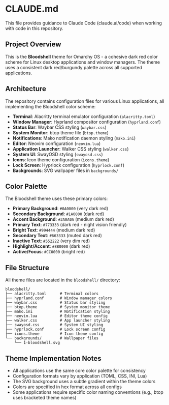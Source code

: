 # CLAUDE.md

This file provides guidance to Claude Code (claude.ai/code) when working with code in this repository.

## Project Overview

This is the **Bloodshell** theme for Omarchy OS - a cohesive dark red color scheme for Linux desktop applications and window managers. The theme uses a consistent dark red/burgundy palette across all supported applications.

## Architecture

The repository contains configuration files for various Linux applications, all implementing the Bloodshell color scheme:

- **Terminal**: Alacritty terminal emulator configuration (`alacritty.toml`)
- **Window Manager**: Hyprland compositor configuration (`hyprland.conf`)
- **Status Bar**: Waybar CSS styling (`waybar.css`)
- **System Monitor**: btop theme file (`btop.theme`)
- **Notifications**: Mako notification daemon styling (`mako.ini`)
- **Editor**: Neovim configuration (`neovim.lua`)
- **Application Launcher**: Walker CSS styling (`walker.css`)
- **System UI**: SwayOSD styling (`swayosd.css`)
- **Icons**: Icon theme configuration (`icons.theme`)
- **Lock Screen**: Hyprlock configuration (`hyprlock.conf`)
- **Backgrounds**: SVG wallpaper files in `backgrounds/`

## Color Palette

The Bloodshell theme uses these primary colors:
- **Primary Background**: `#0A0000` (very dark red)
- **Secondary Background**: `#1A0000` (dark red)
- **Accent Background**: `#3A0A0A` (medium dark red)
- **Primary Text**: `#773333` (dark red - night vision friendly)
- **Bright Text**: `#994444` (medium dark red)
- **Secondary Text**: `#663333` (muted dark red)
- **Inactive Text**: `#552222` (very dim red)
- **Highlight/Accent**: `#8B0000` (dark red)
- **Active/Focus**: `#CC0000` (bright red)

## File Structure

All theme files are located in the `bloodshell/` directory:
```
bloodshell/
├── alacritty.toml      # Terminal colors
├── hyprland.conf       # Window manager colors
├── waybar.css          # Status bar styling
├── btop.theme          # System monitor theme
├── mako.ini            # Notification styling
├── neovim.lua          # Editor theme config
├── walker.css          # App launcher styling
├── swayosd.css         # System UI styling
├── hyprlock.conf       # Lock screen config
├── icons.theme         # Icon theme config
└── backgrounds/        # Wallpaper files
    └── 1-bloodshell.svg
```

## Theme Implementation Notes

- All applications use the same core color palette for consistency
- Configuration formats vary by application (TOML, CSS, INI, Lua)
- The SVG background uses a subtle gradient within the theme colors
- Colors are specified in hex format across all configs
- Some applications require specific color naming conventions (e.g., btop uses bracketed theme names)